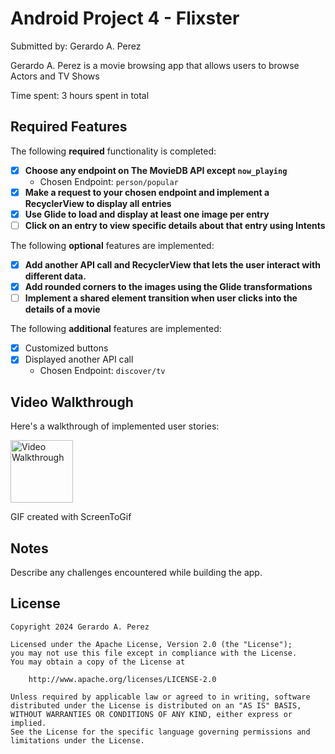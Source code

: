 # Android Project 4 - Flixster

Submitted by: Gerardo A. Perez

Gerardo A. Perez is a movie browsing app that allows users to browse Actors and TV Shows

Time spent: 3 hours spent in total

## Required Features

The following **required** functionality is completed:

- [X] **Choose any endpoint on The MovieDB API except `now_playing`**
  - Chosen Endpoint: `person/popular`
- [X] **Make a request to your chosen endpoint and implement a RecyclerView to display all entries**
- [X] **Use Glide to load and display at least one image per entry**
- [ ] **Click on an entry to view specific details about that entry using Intents**

The following **optional** features are implemented:

- [X] **Add another API call and RecyclerView that lets the user interact with different data.** 
- [X] **Add rounded corners to the images using the Glide transformations**
- [ ] **Implement a shared element transition when user clicks into the details of a movie**

The following **additional** features are implemented:

- [X] Customized buttons
- [X] Displayed another API call
  -  Chosen Endpoint: `discover/tv`

## Video Walkthrough

Here's a walkthrough of implemented user stories:

<img src='https://i.imgur.com/2amvw5v.gif' title='Video Walkthrough' width='100px' alt='Video Walkthrough' />

<!-- Replace this with whatever GIF tool you used! -->
GIF created with ScreenToGif 
<!-- Recommended tools:
[Kap](https://getkap.co/) for macOS
[ScreenToGif](https://www.screentogif.com/) for Windows
[peek](https://github.com/phw/peek) for Linux. -->

## Notes

Describe any challenges encountered while building the app.

## License

    Copyright 2024 Gerardo A. Perez

    Licensed under the Apache License, Version 2.0 (the "License");
    you may not use this file except in compliance with the License.
    You may obtain a copy of the License at

        http://www.apache.org/licenses/LICENSE-2.0

    Unless required by applicable law or agreed to in writing, software
    distributed under the License is distributed on an "AS IS" BASIS,
    WITHOUT WARRANTIES OR CONDITIONS OF ANY KIND, either express or implied.
    See the License for the specific language governing permissions and
    limitations under the License.
